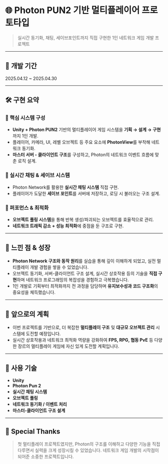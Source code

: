 # 🌐 Photon PUN2 기반 멀티플레이어 프로토타입

> 실시간 동기화, 채팅, 세이브포인트까지 직접 구현한 1인 네트워크 게임 개발 프로젝트

---

## 📅 개발 기간

2025.04.12 ~ 2025.04.30

---

## 🛠️ 구현 요약

### 🔧 핵심 시스템 구성

- **Unity + Photon PUN2** 기반의 멀티플레이어 게임 시스템을 **기획 → 설계 → 구현**까지 1인 개발.
- 플레이어, 카메라, UI, 레벨 오브젝트 등 주요 요소에 **PhotonView**를 부착해 네트워크 동기화.
- **마스터 서버 - 클라이언트 구조**를 구성하고, Photon의 네트워크 이벤트 흐름에 맞춘 로직 설계.

### 💬 실시간 채팅 & 세이브 시스템

- Photon Network를 활용한 **실시간 채팅 시스템** 직접 구현.
- 플레이어가 도달한 **세이브 포인트**를 서버에 저장하고, 로딩 시 불러오는 구조 설계.

### 🚀 퍼포먼스 & 최적화

- **오브젝트 풀링 시스템**을 통해 반복 생성/파괴되는 오브젝트를 효율적으로 관리.
- **네트워크 트래픽 감소 + 성능 최적화**에 중점을 둔 구조로 구현.

---

## 🌱 느낀 점 & 성장

- **Photon Network 구조와 동작 원리**를 실습을 통해 깊이 이해하게 되었고, 실전 멀티플레이 개발 경험을 쌓을 수 있었습니다.
- 오브젝트 동기화, 서버-클라이언트 구조 설계, 실시간 상호작용 등의 기술을 **직접 구현**하며 네트워크 프로그래밍의 복잡성을 경험하고 극복했습니다.
- 1인 개발로 기획부터 최적화까지 전 과정을 담당하며 **유지보수성과 코드 구조화**의 중요성을 체득했습니다.

---

## 🔮 앞으로의 계획

- 이번 프로젝트를 기반으로, 더 복잡한 **멀티플레이 구조** 및 **대규모 오브젝트 관리** 시스템에 도전할 예정입니다.
- 실시간 상호작용과 네트워크 최적화 역량을 강화하여 **FPS, RPG, 협동 PvE** 등 다양한 장르의 멀티플레이 게임에 자신 있게 도전할 계획입니다.

---

## 📌 사용 기술

- **Unity**
- **Photon Pun 2**
- **실시간 채팅 시스템**
- **오브젝트 풀링**
- **네트워크 동기화 / 이벤트 처리**
- **마스터-클라이언트 구조 설계**

---

## 🙌 Special Thanks

> 첫 멀티플레이 프로젝트였지만, Photon의 구조를 이해하고 다양한 기능을 직접 다루면서 실력을 크게 성장시킬 수 있었습니다. 네트워크 게임 개발의 시작점이 되어준 소중한 프로젝트입니다.
